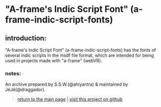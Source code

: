 # "A-frame's Indic Script Font" (a-frame-indic-script-fonts)

## introduction:

"A-frame's Indic Script Font" (a-frame-indic-script-fonts) has the fonts of several indic scripts in the msdf file format, which are intended for being used in projects made with "a-frame" (webVR).

### notes:

An archive prepared by S.S.W.(@ahiyantra) & maintained by JéJé(@draggador).

> [return to the main page](https://ahiyantra.github.io)
> |
> [visit this project on github](https://github.com/in-mashin/a-frame-indic-script-fonts)
